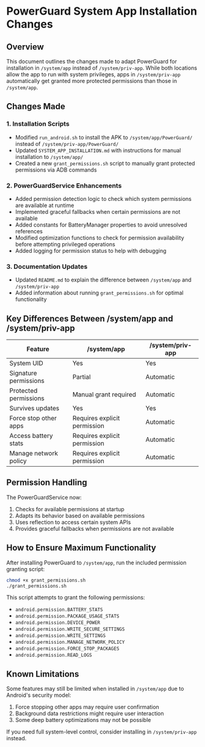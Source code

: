 # PowerGuard System App Installation Changes

## Overview

This document outlines the changes made to adapt PowerGuard for installation in `/system/app`
instead of `/system/priv-app`. While both locations allow the app to run with system privileges,
apps in `/system/priv-app` automatically get granted more protected permissions than those in
`/system/app`.

## Changes Made

### 1. Installation Scripts

- Modified `run_android.sh` to install the APK to `/system/app/PowerGuard/` instead of
  `/system/priv-app/PowerGuard/`
- Updated `SYSTEM_APP_INSTALLATION.md` with instructions for manual installation to `/system/app/`
- Created a new `grant_permissions.sh` script to manually grant protected permissions via ADB
  commands

### 2. PowerGuardService Enhancements

- Added permission detection logic to check which system permissions are available at runtime
- Implemented graceful fallbacks when certain permissions are not available
- Added constants for BatteryManager properties to avoid unresolved references
- Modified optimization functions to check for permission availability before attempting privileged
  operations
- Added logging for permission status to help with debugging

### 3. Documentation Updates

- Updated `README.md` to explain the difference between `/system/app` and `/system/priv-app`
- Added information about running `grant_permissions.sh` for optimal functionality

## Key Differences Between /system/app and /system/priv-app

| Feature               | /system/app                  | /system/priv-app |
|-----------------------|------------------------------|------------------|
| System UID            | Yes                          | Yes              |
| Signature permissions | Partial                      | Automatic        |
| Protected permissions | Manual grant required        | Automatic        |
| Survives updates      | Yes                          | Yes              |
| Force stop other apps | Requires explicit permission | Automatic        |
| Access battery stats  | Requires explicit permission | Automatic        |
| Manage network policy | Requires explicit permission | Automatic        |

## Permission Handling

The PowerGuardService now:

1. Checks for available permissions at startup
2. Adapts its behavior based on available permissions
3. Uses reflection to access certain system APIs
4. Provides graceful fallbacks when permissions are not available

## How to Ensure Maximum Functionality

After installing PowerGuard to `/system/app`, run the included permission granting script:

```bash
chmod +x grant_permissions.sh
./grant_permissions.sh
```

This script attempts to grant the following permissions:

- `android.permission.BATTERY_STATS`
- `android.permission.PACKAGE_USAGE_STATS`
- `android.permission.DEVICE_POWER`
- `android.permission.WRITE_SECURE_SETTINGS`
- `android.permission.WRITE_SETTINGS`
- `android.permission.MANAGE_NETWORK_POLICY`
- `android.permission.FORCE_STOP_PACKAGES`
- `android.permission.READ_LOGS`

## Known Limitations

Some features may still be limited when installed in `/system/app` due to Android's security model:

1. Force stopping other apps may require user confirmation
2. Background data restrictions might require user interaction
3. Some deep battery optimizations may not be possible

If you need full system-level control, consider installing in `/system/priv-app` instead. 